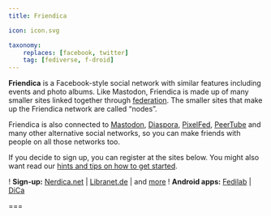 ```yaml
---
title: Friendica

icon: icon.svg

taxonomy:
    replaces: [facebook, twitter]
    tag: [fediverse, f-droid]
---
```


**Friendica** is a Facebook-style social network with similar features including events and photo albums. Like Mastodon, Friendica is made up of many smaller sites linked together through [federation](https://web.archive.org/web/20190508232759/https://switching.social/federated-sites/). The smaller sites that make up the Friendica network are called “nodes”.

Friendica is also connected to [Mastodon](/use/mastodon), [Diaspora](/use/diaspora), [PixelFed](/use/pixelfed), [PeerTube](/use/peertube) and many other alternative social networks, so you can make friends with people on all those networks too.

If you decide to sign up, you can register at the sites below. You might also want read our [hints and tips on how to get started](https://web.archive.org/web/20190508232759/https://switching.social/hints-tips-for-making-friends-on-alternative-social-media/).

! **Sign-up:** [Nerdica.net](https://nerdica.net/) | [Libranet.de](https://libranet.de/) | and [more](https://the-federation.info/friendica#nodes-table)
! **Android apps:** [Fedilab](https://fedilab.app/) | [DiCa](https://play.google.com/store/apps/details?id=cool.mixi.dica&noprocess)

===